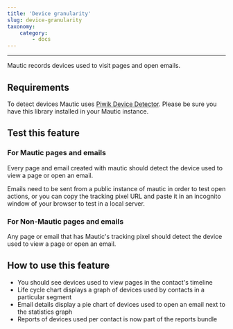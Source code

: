 ```yaml
---
title: 'Device granularity'
slug: device-granularity
taxonomy:
    category:
        - docs
---
```


---

Mautic records devices used to visit pages and open emails.

## Requirements

To detect devices Mautic uses [Piwik Device Detector][Piwik Device Detector]. Please be sure you have this library installed in your Mautic instance.

## Test this feature

### For Mautic pages and emails
Every page and email created with mautic should detect the device used to view a page or open an email. 

Emails need to be sent from a public instance of mautic in order to test open actions, or you can copy the tracking pixel URL and paste it in an incognito window of your browser to test in a local server.

### For Non-Mautic pages and emails
Any page or email that has Mautic's tracking pixel should detect the device used to view a page or open an email.

## How to use this feature
- You should see devices used to view pages in the contact's timeline
- Life cycle chart displays a graph of devices used by contacts in a particular segment
- Email details display a pie chart of devices used to open an email next to the statistics graph
- Reports of devices used per contact is now part of the reports bundle

[Piwik Device Detector]:<https://github.com/piwik/device-detector>